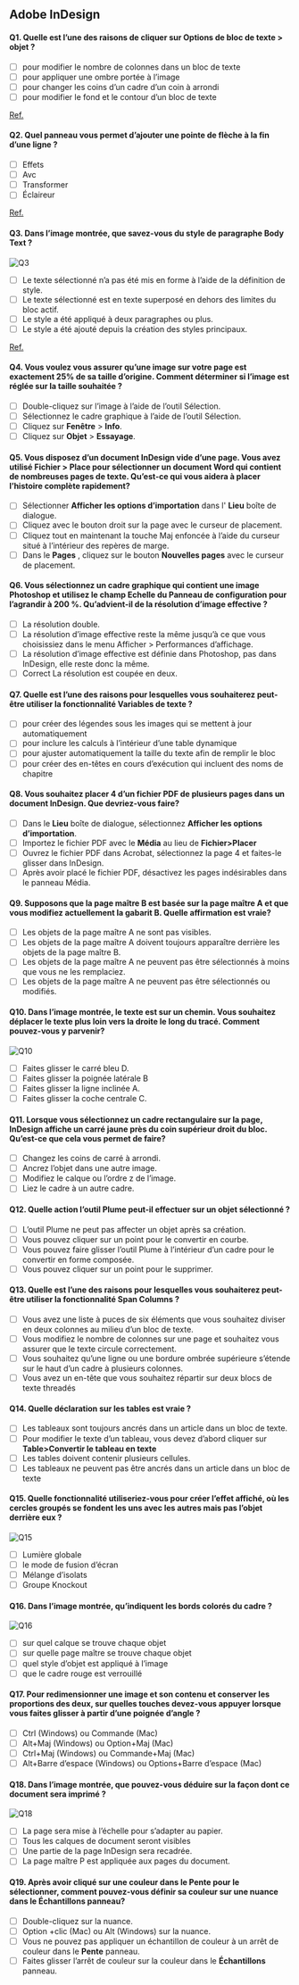 ## Adobe InDesign

#### Q1. Quelle est l’une des raisons de cliquer sur Options de bloc de texte > objet ?

- [ ] pour modifier le nombre de colonnes dans un bloc de texte
- [ ] pour appliquer une ombre portée à l’image
- [ ] pour changer les coins d’un cadre d’un coin à arrondi
- [ ] pour modifier le fond et le contour d’un bloc de texte

[Ref.](https://www.agitraining.com/adobe/indesign/tutorials/text-frame-options-in-indesign?page=4#:~:text=You%20can%20have%20InDesign%20determine,choosing%20Object%20%3E%20Text%20Frame%20Options.)

#### Q2. Quel panneau vous permet d’ajouter une pointe de flèche à la fin d’une ligne ?

- [ ] Effets
- [ ] Avc
- [ ] Transformer
- [ ] Éclaireur

[Ref.](https://helpx.adobe.com/in/indesign/using/applying-line-stroke-settings.html#:~:text=Use%20the%20Start%20and%20End,the%20Start%20and%20End%20menus.)

#### Q3. Dans l’image montrée, que savez-vous du style de paragraphe Body Text ?

![Q3](images/question_3.jpg)

- [ ] Le texte sélectionné n’a pas été mis en forme à l’aide de la définition de style.
- [ ] Le texte sélectionné est en texte superposé en dehors des limites du bloc actif.
- [ ] Le style a été appliqué à deux paragraphes ou plus.
- [ ] Le style a été ajouté depuis la création des styles principaux.

[Ref.](https://helpx.adobe.com/indesign/using/paragraph-character-styles.html)

#### Q4. Vous voulez vous assurer qu’une image sur votre page est exactement 25% de sa taille d’origine. Comment déterminer si l’image est réglée sur la taille souhaitée ?

- [ ] Double-cliquez sur l’image à l’aide de l’outil Sélection.
- [ ] Sélectionnez le cadre graphique à l’aide de l’outil Sélection.
- [ ] Cliquez sur **Fenêtre** > **Info**.
- [ ] Cliquez sur **Objet** > **Essayage**.

#### Q5. Vous disposez d’un document InDesign vide d’une page. Vous avez utilisé Fichier > Place pour sélectionner un document Word qui contient de nombreuses pages de texte. Qu’est-ce qui vous aidera à placer l’histoire complète rapidement?

- [ ] Sélectionner **Afficher les options d’importation** dans l' **Lieu** boîte de dialogue.
- [ ] Cliquez avec le bouton droit sur la page avec le curseur de placement.
- [ ] Cliquez tout en maintenant la touche Maj enfoncée à l’aide du curseur situé à l’intérieur des repères de marge.
- [ ] Dans le **Pages** , cliquez sur le bouton **Nouvelles pages** avec le curseur de placement.

#### Q6. Vous sélectionnez un cadre graphique qui contient une image Photoshop et utilisez le champ Echelle du Panneau de configuration pour l’agrandir à 200 %. Qu’advient-il de la résolution d’image effective ?

- [ ] La résolution double.
- [ ] La résolution d’image effective reste la même jusqu’à ce que vous choisissiez dans le menu Afficher > Performances d’affichage.
- [ ] La résolution d’image effective est définie dans Photoshop, pas dans InDesign, elle reste donc la même.
- [ ] Correct La résolution est coupée en deux.

#### Q7. Quelle est l’une des raisons pour lesquelles vous souhaiterez peut-être utiliser la fonctionnalité Variables de texte ?

- [ ] pour créer des légendes sous les images qui se mettent à jour automatiquement
- [ ] pour inclure les calculs à l’intérieur d’une table dynamique
- [ ] pour ajuster automatiquement la taille du texte afin de remplir le bloc
- [ ] pour créer des en-têtes en cours d’exécution qui incluent des noms de chapitre

#### Q8. Vous souhaitez placer 4 d’un fichier PDF de plusieurs pages dans un document InDesign. Que devriez-vous faire?

- [ ] Dans le **Lieu** boîte de dialogue, sélectionnez **Afficher les options d’importation**.
- [ ] Importez le fichier PDF avec le **Média** au lieu de **Fichier>Placer**
- [ ] Ouvrez le fichier PDF dans Acrobat, sélectionnez la page 4 et faites-le glisser dans InDesign.
- [ ] Après avoir placé le fichier PDF, désactivez les pages indésirables dans le panneau Média.

#### Q9. Supposons que la page maître B est basée sur la page maître A et que vous modifiez actuellement la gabarit B. Quelle affirmation est vraie?

- [ ] Les objets de la page maître A ne sont pas visibles.
- [ ] Les objets de la page maître A doivent toujours apparaître derrière les objets de la page maître B.
- [ ] Les objets de la page maître A ne peuvent pas être sélectionnés à moins que vous ne les remplaciez.
- [ ] Les objets de la page maître A ne peuvent pas être sélectionnés ou modifiés.

#### Q10. Dans l’image montrée, le texte est sur un chemin. Vous souhaitez déplacer le texte plus loin vers la droite le long du tracé. Comment pouvez-vous y parvenir?

![Q10](images/question_10.jpg)

- [ ] Faites glisser le carré bleu D.
- [ ] Faites glisser la poignée latérale B
- [ ] Faites glisser la ligne inclinée A.
- [ ] Faites glisser la coche centrale C.

#### Q11. Lorsque vous sélectionnez un cadre rectangulaire sur la page, InDesign affiche un carré jaune près du coin supérieur droit du bloc. Qu’est-ce que cela vous permet de faire?

- [ ] Changez les coins de carré à arrondi.
- [ ] Ancrez l’objet dans une autre image.
- [ ] Modifiez le calque ou l’ordre z de l’image.
- [ ] Liez le cadre à un autre cadre.

#### Q12. Quelle action l’outil Plume peut-il effectuer sur un objet sélectionné ?

- [ ] L’outil Plume ne peut pas affecter un objet après sa création.
- [ ] Vous pouvez cliquer sur un point pour le convertir en courbe.
- [ ] Vous pouvez faire glisser l’outil Plume à l’intérieur d’un cadre pour le convertir en forme composée.
- [ ] Vous pouvez cliquer sur un point pour le supprimer.

#### Q13. Quelle est l’une des raisons pour lesquelles vous souhaiterez peut-être utiliser la fonctionnalité Span Columns ?

- [ ] Vous avez une liste à puces de six éléments que vous souhaitez diviser en deux colonnes au milieu d’un bloc de texte.
- [ ] Vous modifiez le nombre de colonnes sur une page et souhaitez vous assurer que le texte circule correctement.
- [ ] Vous souhaitez qu’une ligne ou une bordure ombrée supérieure s’étende sur le haut d’un cadre à plusieurs colonnes.
- [ ] Vous avez un en-tête que vous souhaitez répartir sur deux blocs de texte threadés

#### Q14. Quelle déclaration sur les tables est vraie ?

- [ ] Les tableaux sont toujours ancrés dans un article dans un bloc de texte.
- [ ] Pour modifier le texte d’un tableau, vous devez d’abord cliquer sur **Table>Convertir le tableau en texte**
- [ ] Les tables doivent contenir plusieurs cellules.
- [ ] Les tableaux ne peuvent pas être ancrés dans un article dans un bloc de texte

#### Q15. Quelle fonctionnalité utiliseriez-vous pour créer l’effet affiché, où les cercles groupés se fondent les uns avec les autres mais pas l’objet derrière eux ?

![Q15](images/question_15.jpg)

- [ ] Lumière globale
- [ ] le mode de fusion d’écran
- [ ] Mélange d’isolats
- [ ] Groupe Knockout

#### Q16. Dans l’image montrée, qu’indiquent les bords colorés du cadre ?

![Q16](images/question_16.jpg)

- [ ] sur quel calque se trouve chaque objet
- [ ] sur quelle page maître se trouve chaque objet
- [ ] quel style d’objet est appliqué à l’image
- [ ] que le cadre rouge est verrouillé

#### Q17. Pour redimensionner une image et son contenu et conserver les proportions des deux, sur quelles touches devez-vous appuyer lorsque vous faites glisser à partir d’une poignée d’angle ?

- [ ] Ctrl (Windows) ou Commande (Mac)
- [ ] Alt+Maj (Windows) ou Option+Maj (Mac)
- [ ] Ctrl+Maj (Windows) ou Commande+Maj (Mac)
- [ ] Alt+Barre d’espace (Windows) ou Options+Barre d’espace (Mac)

#### Q18. Dans l’image montrée, que pouvez-vous déduire sur la façon dont ce document sera imprimé ?

![Q18](images/question_18.jpg)

- [ ] La page sera mise à l’échelle pour s’adapter au papier.
- [ ] Tous les calques de document seront visibles
- [ ] Une partie de la page InDesign sera recadrée.
- [ ] La page maître P est appliquée aux pages du document.

#### Q19. Après avoir cliqué sur une couleur dans le **Pente** pour le sélectionner, comment pouvez-vous définir sa couleur sur une nuance dans le **Échantillons** panneau?

- [ ] Double-cliquez sur la nuance.
- [ ] Option +clic (Mac) ou Alt (Windows) sur la nuance.
- [ ] Vous ne pouvez pas appliquer un échantillon de couleur à un arrêt de couleur dans le **Pente** panneau.
- [ ] Faites glisser l’arrêt de couleur sur la couleur dans le **Échantillons** panneau.
